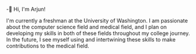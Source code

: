 -👋 Hi, I'm Arjun!

I'm currently a freshman at the University of Washington. I am passionate about the computer science field and medical field, and I plan on developing my skills in both of these fields throughout my college journey. In the future, I see myself using and intertwining these skills to make contributions to the medical field.
